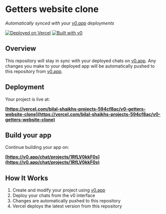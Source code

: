 # Getters website clone

*Automatically synced with your [v0.app](https://v0.app) deployments*

[![Deployed on Vercel](https://img.shields.io/badge/Deployed%20on-Vercel-black?style=for-the-badge&logo=vercel)](https://vercel.com/bilal-shaikhs-projects-594cf8ac/v0-getters-website-clone)
[![Built with v0](https://img.shields.io/badge/Built%20with-v0.app-black?style=for-the-badge)](https://v0.app/chat/projects/1RfLV0kkF0s)

## Overview

This repository will stay in sync with your deployed chats on [v0.app](https://v0.app).
Any changes you make to your deployed app will be automatically pushed to this repository from [v0.app](https://v0.app).

## Deployment

Your project is live at:

**[https://vercel.com/bilal-shaikhs-projects-594cf8ac/v0-getters-website-clone](https://vercel.com/bilal-shaikhs-projects-594cf8ac/v0-getters-website-clone)**

## Build your app

Continue building your app on:

**[https://v0.app/chat/projects/1RfLV0kkF0s](https://v0.app/chat/projects/1RfLV0kkF0s)**

## How It Works

1. Create and modify your project using [v0.app](https://v0.app)
2. Deploy your chats from the v0 interface
3. Changes are automatically pushed to this repository
4. Vercel deploys the latest version from this repository